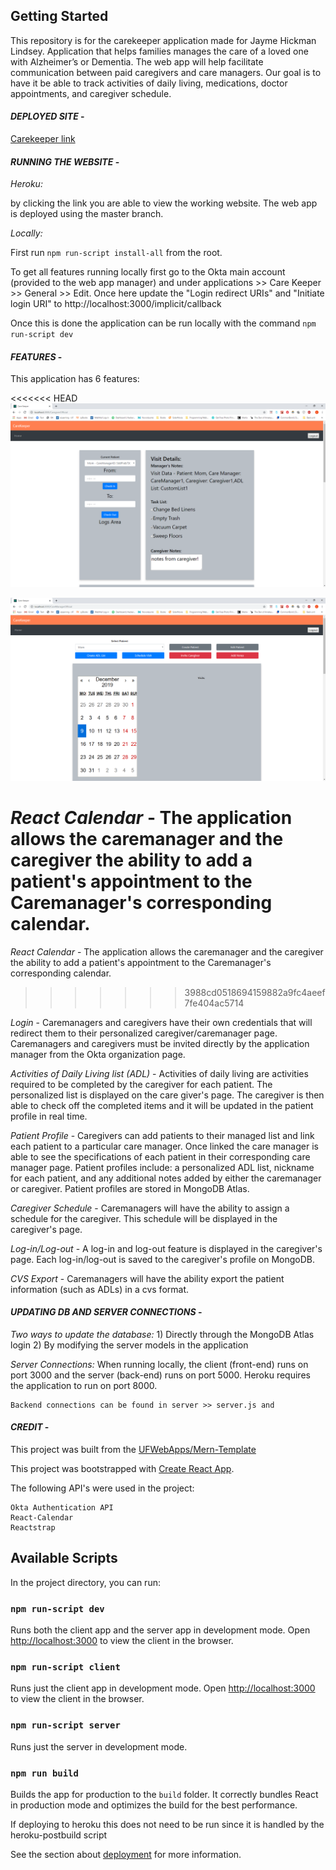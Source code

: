 ## Getting Started

This repository is for the carekeeper application made for Jayme Hickman Lindsey. Application that helps families manages the care of a loved one with Alzheimer’s or Dementia. The web app will help facilitate communication between paid caregivers and care managers. Our goal is to have it be able to track activities of daily living, medications, doctor appointments, and caregiver schedule.

#### _**DEPLOYED SITE**_ -
[Carekeeper link](https://carekeeper.herokuapp.com/)

#### _**RUNNING THE WEBSITE**_ -

*Heroku:*

by clicking the link you are able to view the working website. The web app is deployed using the master branch.

*Locally:*  

First run `npm run-script install-all` from the root.

To get all features running locally first go to the Okta main account (provided to the web app manager) and under applications >> Care Keeper >> General >> Edit. Once here update the "Login redirect URIs" and "Initiate login URI" to http://localhost:3000/implicit/callback

Once this is done the application can be run locally with the command `npm run-script dev`

#### _**FEATURES**_ -

This application has 6 features:

<<<<<<< HEAD
![Caregiver Landing Page](Screenshots/Caregiver_page.png)

![Care Manager Landing Page](Screenshots/CareManager_page.png)

*React Calendar* - The application allows the caremanager and the caregiver the ability to add a patient's appointment to the Caremanager's corresponding calendar. 
=======
*React Calendar* - The application allows the caremanager and the caregiver the ability to add a patient's appointment to the Caremanager's corresponding calendar.
>>>>>>> 3988cd0518694159882a9fc4aeef7fe404ac5714

*Login* - Caremanagers and caregivers have their own credentials that will redirect them to their personalized caregiver/caremanager page. Caremanagers and caregivers must be invited directly by the application manager from the Okta organization page.

*Activities of Daily Living list (ADL)* - Activities of daily living are activities required to be completed by the caregiver for each patient. The personalized list is displayed on the care giver's page. The caregiver is then able to check off the completed items and it will be updated in the patient profile in real time.

*Patient Profile* - Caregivers can add patients to their managed list and link each patient to a particular care manager. Once linked the care manager is able to see the specifications of each patient in their corresponding care manager page. Patient profiles include: a personalized ADL list, nickname for each patient, and any additional notes added by either the caremanager or caregiver. Patient profiles are stored in MongoDB Atlas.

*Caregiver Schedule* - Caremanagers will have the ability to assign a schedule for the caregiver. This schedule will be displayed in the caregiver's page.

*Log-in/Log-out* - A log-in and log-out feature is displayed in the caregiver's page. Each log-in/log-out is saved to the caregiver's profile on MongoDB.

*CVS Export* - Caremanagers will have the ability export the patient information (such as ADLs) in a cvs format.  

#### _**UPDATING DB AND SERVER CONNECTIONS**_ -

*Two ways to update the database:*
    1) Directly through the MongoDB Atlas login
    2) By modifying the server models in the application

*Server Connections:*
    When running locally, the client (front-end) runs on port 3000 and the server (back-end) runs on port 5000. Heroku requires the application to run on port 8000.

    Backend connections can be found in server >> server.js and

#### _**CREDIT**_ -
This project was built from the [UFWebApps/Mern-Template](https://github.com/UFWebApps/MERN-Template)

This project was bootstrapped with [Create React App](https://github.com/facebook/create-react-app).

The following API's were used in the project:

    Okta Authentication API
    React-Calendar
    Reactstrap

## Available Scripts

In the project directory, you can run:

### `npm run-script dev`

Runs both the client app and the server app in development mode.
Open [http://localhost:3000](http://localhost:3000) to view the client in the browser.

### `npm run-script client`

Runs just the client app in development mode.
Open [http://localhost:3000](http://localhost:3000) to view the client in the browser.


### `npm run-script server`

Runs just the server in development mode.


### `npm run build`

Builds the app for production to the `build` folder.
It correctly bundles React in production mode and optimizes the build for the best performance.

If deploying to heroku this does not need to be run since it is handled by the heroku-postbuild script

See the section about [deployment](https://facebook.github.io/create-react-app/docs/deployment) for more information.
